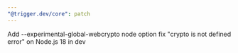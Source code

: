 ```yaml
---
"@trigger.dev/core": patch
---
```


Add --experimental-global-webcrypto node option fix "crypto is not defined error" on Node.js 18 in dev
